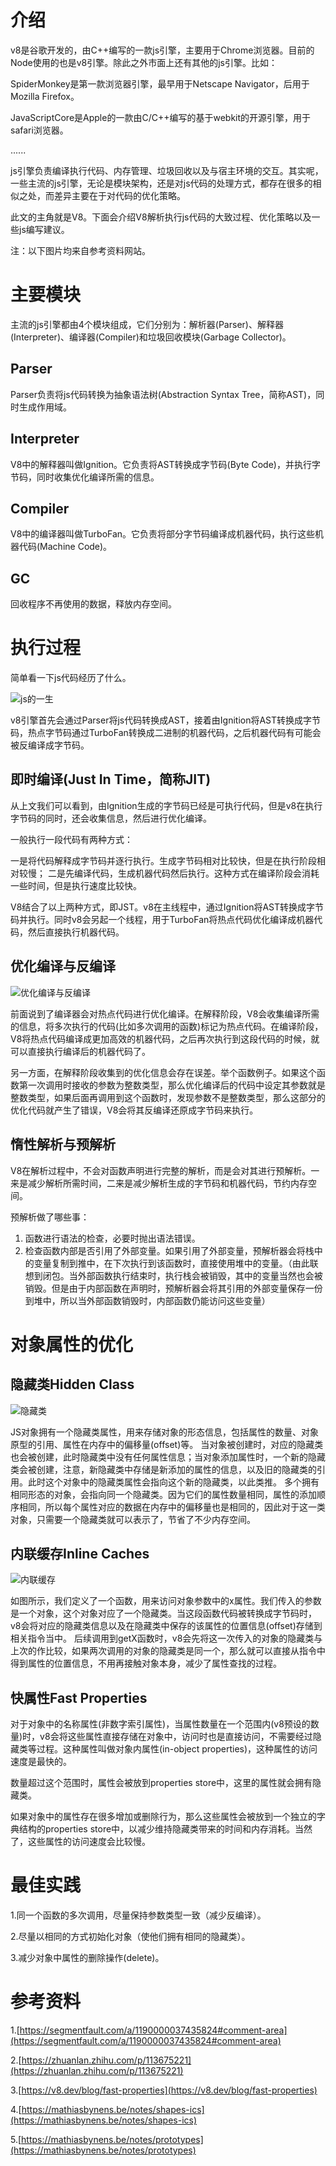 # 介绍
v8是谷歌开发的，由C++编写的一款js引擎，主要用于Chrome浏览器。目前的Node使用的也是v8引擎。除此之外市面上还有其他的js引擎。比如：

SpiderMonkey是第一款浏览器引擎，最早用于Netscape Navigator，后用于Mozilla Firefox。

JavaScriptCore是Apple的一款由C/C++编写的基于webkit的开源引擎，用于safari浏览器。

......

js引擎负责编译执行代码、内存管理、垃圾回收以及与宿主环境的交互。其实呢，一些主流的js引擎，无论是模块架构，还是对js代码的处理方式，都存在很多的相似之处，而差异主要在于对代码的优化策略。

此文的主角就是V8。下面会介绍V8解析执行js代码的大致过程、优化策略以及一些js编写建议。

注：以下图片均来自参考资料网站。

# 主要模块
主流的js引擎都由4个模块组成，它们分别为：解析器(Parser)、解释器(Interpreter)、编译器(Compiler)和垃圾回收模块(Garbage Collector)。
## Parser
Parser负责将js代码转换为抽象语法树(Abstraction Syntax Tree，简称AST)，同时生成作用域。
## Interpreter
V8中的解释器叫做Ignition。它负责将AST转换成字节码(Byte Code)，并执行字节码，同时收集优化编译所需的信息。
## Compiler
V8中的编译器叫做TurboFan。它负责将部分字节码编译成机器代码，执行这些机器代码(Machine Code)。
## GC
回收程序不再使用的数据，释放内存空间。


# 执行过程
简单看一下js代码经历了什么。

![js的一生](https://github.com/quanshubli/blog/blob/main/images/256399365-5f82b5e6f048a.jpeg)

v8引擎首先会通过Parser将js代码转换成AST，接着由Ignition将AST转换成字节码，热点字节码通过TurboFan转换成二进制的机器代码，之后机器代码有可能会被反编译成字节码。


## 即时编译(Just In Time，简称JIT)
从上文我们可以看到，由Ignition生成的字节码已经是可执行代码，但是v8在执行字节码的同时，还会收集信息，然后进行优化编译。

一般执行一段代码有两种方式：

一是将代码解释成字节码并逐行执行。生成字节码相对比较快，但是在执行阶段相对较慢；
二是先编译代码，生成机器代码然后执行。这种方式在编译阶段会消耗一些时间，但是执行速度比较快。

V8结合了以上两种方式，即JST。v8在主线程中，通过Ignition将AST转换成字节码并执行。同时v8会另起一个线程，用于TurboFan将热点代码优化编译成机器代码，然后直接执行机器代码。


## 优化编译与反编译
![优化编译与反编译](https://github.com/quanshubli/blog/blob/main/images/v2-49e43b1e5022aa384690a868cf78b25a_r.jpg)

前面说到了编译器会对热点代码进行优化编译。在解释阶段，V8会收集编译所需的信息，将多次执行的代码(比如多次调用的函数)标记为热点代码。在编译阶段，V8将热点代码编译成更加高效的机器代码，之后再次执行到这段代码的时候，就可以直接执行编译后的机器代码了。

另一方面，在解释阶段收集到的优化信息会存在误差。举个函数例子。如果这个函数第一次调用时接收的参数为整数类型，那么优化编译后的代码中设定其参数就是整数类型，如果后面再调用到这个函数时，发现参数不是整数类型，那么这部分的优化代码就产生了错误，V8会将其反编译还原成字节码来执行。


## 惰性解析与预解析
V8在解析过程中，不会对函数声明进行完整的解析，而是会对其进行预解析。一来是减少解析所需时间，二来是减少解析生成的字节码和机器代码，节约内存空间。

预解析做了哪些事：
1. 函数进行语法的检查，必要时抛出语法错误。
2. 检查函数内部是否引用了外部变量。如果引用了外部变量，预解析器会将栈中的变量复制到推中，在下次执行到该函数时，直接使用堆中的变量。（由此联想到闭包。当外部函数执行结束时，执行栈会被销毁，其中的变量当然也会被销毁。但是由于内部函数在声明时，预解析器会将其引用的外部变量保存一份到堆中，所以当外部函数销毁时，内部函数仍能访问这些变量）


# 对象属性的优化
## 隐藏类Hidden Class
![隐藏类](https://github.com/quanshubli/blog/blob/main/images/adding-properties.png)

JS对象拥有一个隐藏类属性，用来存储对象的形态信息，包括属性的数量、对象原型的引用、属性在内存中的偏移量(offset)等。
当对象被创建时，对应的隐藏类也会被创建，此时隐藏类中没有任何属性信息；当对象添加属性时，一个新的隐藏类会被创建，注意，新隐藏类中存储是新添加的属性的信息，以及旧的隐藏类的引用。此时这个对象中的隐藏类属性会指向这个新的隐藏类，以此类推。
多个拥有相同形态的对象，会指向同一个隐藏类。因为它们的属性数量相同，属性的添加顺序相同，所以每个属性对应的数据在内存中的偏移量也是相同的，因此对于这一类对象，只需要一个隐藏类就可以表示了，节省了不少内存空间。


## 内联缓存Inline Caches
![内联缓存](https://github.com/quanshubli/blog/blob/main/images/v2-aa64bb9cd77685c2e9f299b4f9da580d_r.jpg)

如图所示，我们定义了一个函数，用来访问对象参数中的x属性。我们传入的参数是一个对象，这个对象对应了一个隐藏类。当这段函数代码被转换成字节码时，v8会将对应的隐藏类信息以及在隐藏类中保存的该属性的位置信息(offset)存储到相关指令当中。
后续调用到getX函数时，v8会先将这一次传入的对象的隐藏类与上次的作比较，如果两次调用的对象的隐藏类是同一个，那么就可以直接从指令中得到属性的位置信息，不用再接触对象本身，减少了属性查找的过程。


## 快属性Fast Properties

对于对象中的名称属性(非数字索引属性)，当属性数量在一个范围内(v8预设的数量)时，v8会将这些属性直接存储在对象中，访问时也是直接访问，不需要经过隐藏类等过程。这种属性叫做对象内属性(in-object properties)，这种属性的访问速度是最快的。

数量超过这个范围时，属性会被放到properties store中，这里的属性就会拥有隐藏类。

如果对象中的属性存在很多增加或删除行为，那么这些属性会被放到一个独立的字典结构的properties store中，以减少维持隐藏类带来的时间和内存消耗。当然了，这些属性的访问速度会比较慢。


# 最佳实践

1.同一个函数的多次调用，尽量保持参数类型一致（减少反编译）。

2.尽量以相同的方式初始化对象（使他们拥有相同的隐藏类）。

3.减少对象中属性的删除操作(delete)。



# 参考资料

1.[https://segmentfault.com/a/1190000037435824#comment-area](https://segmentfault.com/a/1190000037435824#comment-area)

2.[https://zhuanlan.zhihu.com/p/113675221](https://zhuanlan.zhihu.com/p/113675221)

3.[https://v8.dev/blog/fast-properties](https://v8.dev/blog/fast-properties)

4.[https://mathiasbynens.be/notes/shapes-ics](https://mathiasbynens.be/notes/shapes-ics)

5.[https://mathiasbynens.be/notes/prototypes](https://mathiasbynens.be/notes/prototypes)
